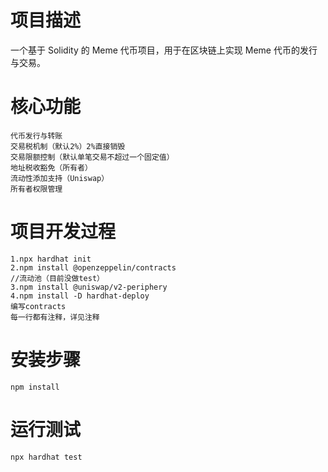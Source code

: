 # 项目描述
一个基于 Solidity 的 Meme 代币项目，用于在区块链上实现 Meme 代币的发行与交易。
# 核心功能
    代币发行与转账
    交易税机制（默认2%）2%直接销毁
    交易限额控制（默认单笔交易不超过一个固定值）
    地址税收豁免（所有者）
    流动性添加支持（Uniswap）
    所有者权限管理
# 项目开发过程
    1.npx hardhat init
    2.npm install @openzeppelin/contracts
    //流动池（目前没做test）
    3.npm install @uniswap/v2-periphery
    4.npm install -D hardhat-deploy
    编写contracts
    每一行都有注释，详见注释
# 安装步骤
    npm install
# 运行测试
    npx hardhat test
